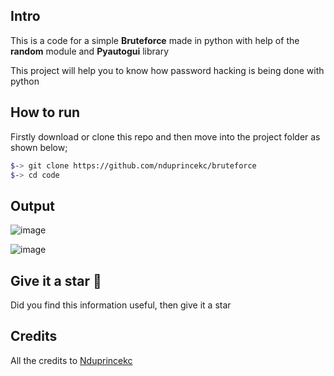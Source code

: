 Intro
-----
This is a code for a simple  **Bruteforce** made in python 
with help of the **random** module and **Pyautogui** library  

This project will help you to know how password hacking is being done with python


How to run 
---------

Firstly download or clone this repo and then move into the project folder as shown below;

```bash
$-> git clone https://github.com/nduprincekc/bruteforce
$-> cd code
```

Output
--------
![image](https://user-images.githubusercontent.com/9885341/153766943-b7ff5245-58aa-4785-86b4-8068271bfc58.png)

![image](https://user-images.githubusercontent.com/9885341/153766879-c6121b21-6312-457a-9f45-297a648caab7.png)


Give it a star :tada:
--------------
Did you find this information useful, then give it a star 


Credits
-----------
All the credits to [Nduprincekc](github.com/nduprincekc)
